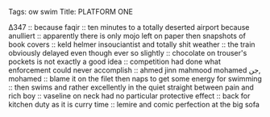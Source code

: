 Tags: ow swim
Title: PLATFORM ONE
  
∆347 :: because faqir :: ten minutes to a totally deserted airport because anulliert :: apparently there is only mojo left on paper then snapshots of book covers :: keld helmer insouciantist and totally shit weather :: the train obviously delayed even though ever so slightly :: chocolate on trouser's pockets is not exactly a good idea :: competition had done what enforcement could never accomplish :: ahmed jinn mahmood mohamed جن, mohamed :: blame it on the filet then naps to get some energy for swimming :: then swims and rather excellently in the quiet straight between pain and rich boy :: vaseline on neck had no particular protective effect :: back for kitchen duty as it is curry time :: lemire and comic perfection at the big sofa  
